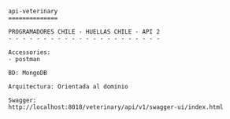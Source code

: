 	api-veterinary
	==============
	
	PROGRAMADORES CHILE - HUELLAS CHILE - API 2
	- - - - - - - - - - - - - - - - - - - - - - 

    Accessories:
    - postman

    BD: MongoDB

    Arquitectura: Orientada al dominio

    Swagger:
    http://localhost:8018/veterinary/api/v1/swagger-ui/index.html
